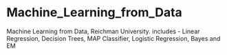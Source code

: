 # Machine_Learning_from_Data
Machine Learning from Data, Reichman University.
includes - 
Linear Regression, Decision Trees, MAP Classifier,
Logistic Regression, Bayes and EM
